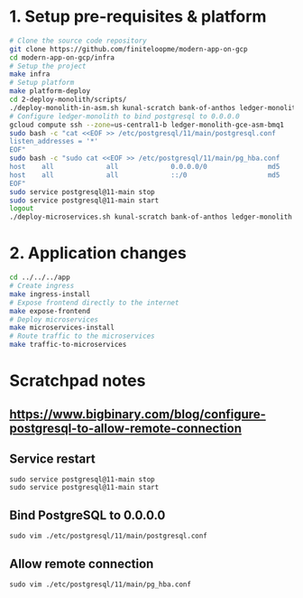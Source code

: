 # 1. Setup pre-requisites & platform
```bash
# Clone the source code repository
git clone https://github.com/finiteloopme/modern-app-on-gcp
cd modern-app-on-gcp/infra
# Setup the project
make infra
# Setup platform
make platform-deploy
cd 2-deploy-monolith/scripts/
./deploy-monolith-in-asm.sh kunal-scratch bank-of-anthos ledger-monolith
# Configure ledger-monolith to bind postgresql to 0.0.0.0
gcloud compute ssh --zone=us-central1-b ledger-monolith-gce-asm-bmq1
sudo bash -c "cat <<EOF >> /etc/postgresql/11/main/postgresql.conf
listen_addresses = '*'
EOF"
sudo bash -c "sudo cat <<EOF >> /etc/postgresql/11/main/pg_hba.conf
host    all             all             0.0.0.0/0               md5
host    all             all             ::/0                    md5
EOF"
sudo service postgresql@11-main stop
sudo service postgresql@11-main start
logout
./deploy-microservices.sh kunal-scratch bank-of-anthos ledger-monolith
```

# 2. Application changes
```bash
cd ../../../app
# Create ingress
make ingress-install
# Expose frontend directly to the internet
make expose-frontend
# Deploy microservices
make microservices-install
# Route traffic to the microservices
make traffic-to-microservices
```


# Scratchpad notes
## https://www.bigbinary.com/blog/configure-postgresql-to-allow-remote-connection
## Service restart
```
sudo service postgresql@11-main stop
sudo service postgresql@11-main start
```
## Bind PostgreSQL to 0.0.0.0
```
sudo vim ./etc/postgresql/11/main/postgresql.conf
```

## Allow remote connection
```
sudo vim ./etc/postgresql/11/main/pg_hba.conf
```

